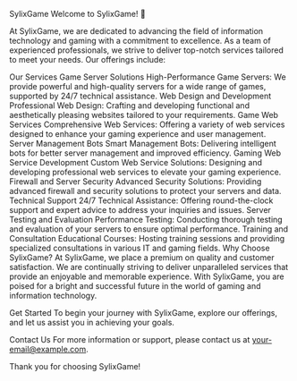 SylixGame
Welcome to SylixGame! 🌟

At SylixGame, we are dedicated to advancing the field of information technology and gaming with a commitment to excellence. As a team of experienced professionals, we strive to deliver top-notch services tailored to meet your needs. Our offerings include:

Our Services
Game Server Solutions
High-Performance Game Servers: We provide powerful and high-quality servers for a wide range of games, supported by 24/7 technical assistance.
Web Design and Development
Professional Web Design: Crafting and developing functional and aesthetically pleasing websites tailored to your requirements.
Game Web Services
Comprehensive Web Services: Offering a variety of web services designed to enhance your gaming experience and user management.
Server Management Bots
Smart Management Bots: Delivering intelligent bots for better server management and improved efficiency.
Gaming Web Service Development
Custom Web Service Solutions: Designing and developing professional web services to elevate your gaming experience.
Firewall and Server Security
Advanced Security Solutions: Providing advanced firewall and security solutions to protect your servers and data.
Technical Support
24/7 Technical Assistance: Offering round-the-clock support and expert advice to address your inquiries and issues.
Server Testing and Evaluation
Performance Testing: Conducting thorough testing and evaluation of your servers to ensure optimal performance.
Training and Consultation
Educational Courses: Hosting training sessions and providing specialized consultations in various IT and gaming fields.
Why Choose SylixGame?
At SylixGame, we place a premium on quality and customer satisfaction. We are continually striving to deliver unparalleled services that provide an enjoyable and memorable experience. With SylixGame, you are poised for a bright and successful future in the world of gaming and information technology.

Get Started
To begin your journey with SylixGame, explore our offerings, and let us assist you in achieving your goals.

Contact Us
For more information or support, please contact us at your-email@example.com.

Thank you for choosing SylixGame!
